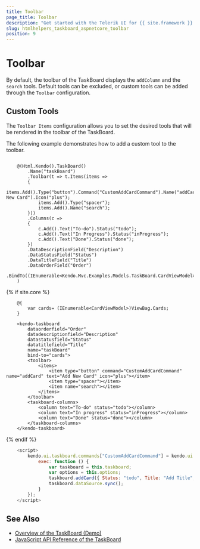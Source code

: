 ```yaml
---
title: Toolbar
page_title: Toolbar
description: "Get started with the Telerik UI for {{ site.framework }} TaskBoard and learn how to configure its toolbar."
slug: htmlhelpers_taskboard_aspnetcore_toolbar
position: 9
---
```


# Toolbar

By default, the toolbar of the TaskBoard displays the `addColumn` and the `search` tools. Default tools can be excluded, or custom tools can be added through the `Toolbar` configuration. 

## Custom Tools

The `Toolbar Items` configuration allows you to set the desired tools that will be rendered in the toolbar of the TaskBoard.

The following example demonstrates how to add a custom tool to the toolbar.

```HtmlHelper

    @(Html.Kendo().TaskBoard()
        .Name("taskBoard")
        .Toolbar(t => t.Items(items =>
        {
            items.Add().Type("button").Command("CustomAddCardCommand").Name("addCard").Text("Add New Card").Icon("plus");
            items.Add().Type("spacer");
            items.Add().Name("search");
        }))
        .Columns(c =>
        {
            c.Add().Text("To-do").Status("todo");
            c.Add().Text("In Progress").Status("inProgress");
            c.Add().Text("Done").Status("done");
        })
        .DataDescriptionField("Description")
        .DataStatusField("Status")
        .DataTitleField("Title")
        .DataOrderField("Order")
        .BindTo((IEnumerable<Kendo.Mvc.Examples.Models.TaskBoard.CardViewModel>)ViewBag.Cards)
    )
```
{% if site.core %}
```TagHelper
    @{
        var cards= (IEnumerable<CardViewModel>)ViewBag.Cards;
    }
    
    <kendo-taskboard 
	    dataorderfield="Order" 
	    datadescriptionfield="Description" 
	    datastatusfield="Status" 
	    datatitlefield="Title" 
        name="taskBoard"
	    bind-to="cards">
        <toolbar>
            <items>
                <item type="button" command="CustomAddCardCommand" name="addCard" text="Add New Card" icon="plus"></item>
                <item type="spacer"></item>
                <item name="search"></item>
            </items>
        </toolbar>
        <taskboard-columns>
            <column text="To-do" status="todo"></column>
            <column text="In progress" status="inProgress"></column>
            <column text="Done" status="done"></column>
        </taskboard-columns>
    </kendo-taskboard>
```
{% endif %}
```JavaScript
    <script>
        kendo.ui.taskboard.commands["CustomAddCardCommand"] = kendo.ui.taskboard.Command.extend({
            exec: function () {
                var taskboard = this.taskboard;
                var options = this.options;
                taskboard.addCard({ Status: "todo", Title: "Add Title", Description: "Add Description", Color: "green" });
                taskboard.dataSource.sync();
            }
        });
    </script>
```

## See Also

* [Overview of the TaskBoard (Demo)](https://demos.telerik.com/kendo-ui/taskboard/index)
* [JavaScript API Reference of the TaskBoard](https://docs.telerik.com/kendo-ui/api/javascript/ui/taskboard)
